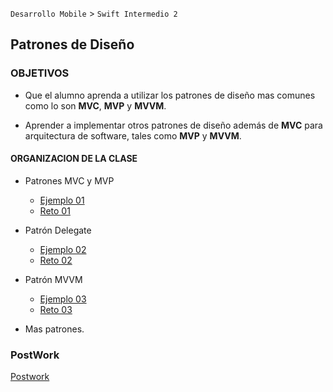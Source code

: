 `Desarrollo Mobile` > `Swift Intermedio 2` 

## Patrones de Diseño

### OBJETIVOS 

- Que el alumno aprenda a utilizar los patrones de diseño mas comunes como lo son **MVC**, **MVP** y **MVVM**. 

- Aprender a implementar otros patrones de diseño además de **MVC** para arquitectura de software, tales como **MVP** y **MVVM**.

#### ORGANIZACION DE LA CLASE 

- Patrones MVC y MVP

	- [Ejemplo 01](Ejemplo-01)
	- [Reto 01](Reto-01)

- Patrón Delegate

	- [Ejemplo 02](Ejemplo-02)
	- [Reto 02](Reto-02)

- Patrón MVVM

	- [Ejemplo 03](Ejemplo-03)
	- [Reto 03](Reto-03)

- Mas patrones.

### PostWork

[Postwork](Postwork)